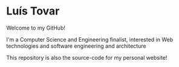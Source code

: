 # Luís Tovar

Welcome to my GitHub!

I'm a Computer Science and Engineering finalist, interested in Web technologies and software engineering and
architecture

This repository is also the source-code for my personal website!
